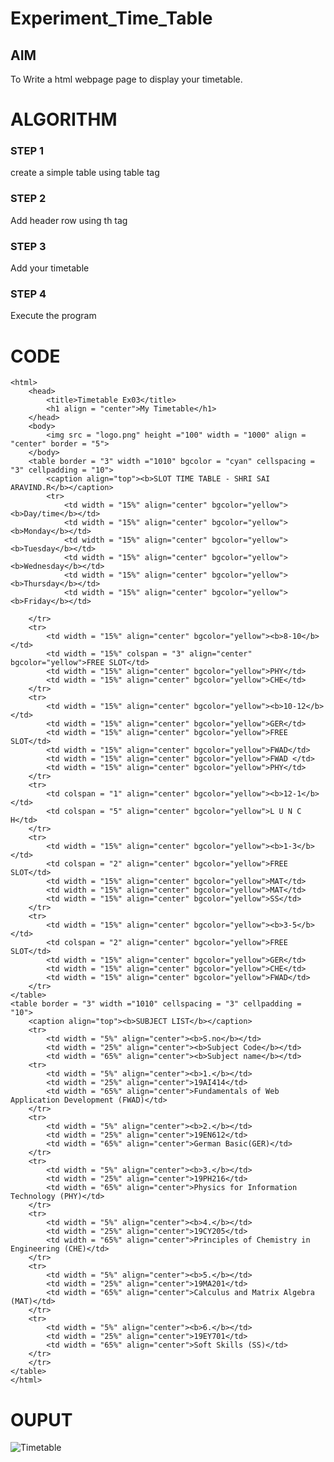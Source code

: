 # Experiment_Time_Table

## AIM
To Write a html webpage page to display your timetable.

# ALGORITHM
### STEP 1
create a simple table using table tag
### STEP 2
Add header row using th tag
### STEP 3
Add your timetable
### STEP 4
Execute the program

# CODE
    <html>
        <head>
            <title>Timetable Ex03</title>
            <h1 align = "center">My Timetable</h1>
        </head>
        <body>
            <img src = "logo.png" height ="100" width = "1000" align = "center" border = "5">
        </body>
        <table border = "3" width ="1010" bgcolor = "cyan" cellspacing = "3" cellpadding = "10">
            <caption align="top"><b>SLOT TIME TABLE - SHRI SAI ARAVIND.R</b></caption>
            <tr>
                <td width = "15%" align="center" bgcolor="yellow"><b>Day/time</b></td>
                <td width = "15%" align="center" bgcolor="yellow"><b>Monday</b></td>
                <td width = "15%" align="center" bgcolor="yellow"><b>Tuesday</b></td>
                <td width = "15%" align="center" bgcolor="yellow"><b>Wednesday</b></td>
                <td width = "15%" align="center" bgcolor="yellow"><b>Thursday</b></td>
                <td width = "15%" align="center" bgcolor="yellow"><b>Friday</b></td>
            
        </tr>
        <tr>
            <td width = "15%" align="center" bgcolor="yellow"><b>8-10</b></td>
            <td width = "15%" colspan = "3" align="center" bgcolor="yellow">FREE SLOT</td>
            <td width = "15%" align="center" bgcolor="yellow">PHY</td>
            <td width = "15%" align="center" bgcolor="yellow">CHE</td>
        </tr>
        <tr>
            <td width = "15%" align="center" bgcolor="yellow"><b>10-12</b></td>
            <td width = "15%" align="center" bgcolor="yellow">GER</td>
            <td width = "15%" align="center" bgcolor="yellow">FREE SLOT</td>
            <td width = "15%" align="center" bgcolor="yellow">FWAD</td>
            <td width = "15%" align="center" bgcolor="yellow">FWAD </td>
            <td width = "15%" align="center" bgcolor="yellow">PHY</td>
        </tr>
        <tr>
            <td colspan = "1" align="center" bgcolor="yellow"><b>12-1</b></td>
            <td colspan = "5" align="center" bgcolor="yellow">L U N C H</td>    
        </tr>
        <tr>
            <td width = "15%" align="center" bgcolor="yellow"><b>1-3</b></td>
            <td colspan = "2" align="center" bgcolor="yellow">FREE SLOT</td>
            <td width = "15%" align="center" bgcolor="yellow">MAT</td>
            <td width = "15%" align="center" bgcolor="yellow">MAT</td>
            <td width = "15%" align="center" bgcolor="yellow">SS</td>
        </tr>
        <tr>
            <td width = "15%" align="center" bgcolor="yellow"><b>3-5</b></td>
            <td colspan = "2" align="center" bgcolor="yellow">FREE SLOT</td>
            <td width = "15%" align="center" bgcolor="yellow">GER</td>
            <td width = "15%" align="center" bgcolor="yellow">CHE</td>
            <td width = "15%" align="center" bgcolor="yellow">FWAD</td>
        </tr>
    </table>
    <table border = "3" width ="1010" cellspacing = "3" cellpadding = "10">
        <caption align="top"><b>SUBJECT LIST</b></caption>
        <tr>
            <td width = "5%" align="center"><b>S.no</b></td>
            <td width = "25%" align="center"><b>Subject Code</b></td>
            <td width = "65%" align="center"><b>Subject name</b></td>
        <tr>
            <td width = "5%" align="center"><b>1.</b></td>
            <td width = "25%" align="center">19AI414</td>
            <td width = "65%" align="center">Fundamentals of Web Application Development (FWAD)</td>
        </tr>
        <tr>
            <td width = "5%" align="center"><b>2.</b></td>
            <td width = "25%" align="center">19EN612</td>
            <td width = "65%" align="center">German Basic(GER)</td>
        </tr>
        <tr>
            <td width = "5%" align="center"><b>3.</b></td>
            <td width = "25%" align="center">19PH216</td>
            <td width = "65%" align="center">Physics for Information Technology (PHY)</td>
        </tr>
        <tr>
            <td width = "5%" align="center"><b>4.</b></td>
            <td width = "25%" align="center">19CY205</td>
            <td width = "65%" align="center">Principles of Chemistry in Engineering (CHE)</td>
        </tr>
        <tr>
            <td width = "5%" align="center"><b>5.</b></td>
            <td width = "25%" align="center">19MA201</td>
            <td width = "65%" align="center">Calculus and Matrix Algebra (MAT)</td>
        </tr>
        <tr>
            <td width = "5%" align="center"><b>6.</b></td>
            <td width = "25%" align="center">19EY701</td>
            <td width = "65%" align="center">Soft Skills (SS)</td>
        </tr>
        </tr>
    </table>
    </html>

# OUPUT
![Timetable](https://github.com/ShriSaiAravind/timetable/assets/148180918/fabbaa53-49fd-46af-8af4-d9fb93cb5c37)
